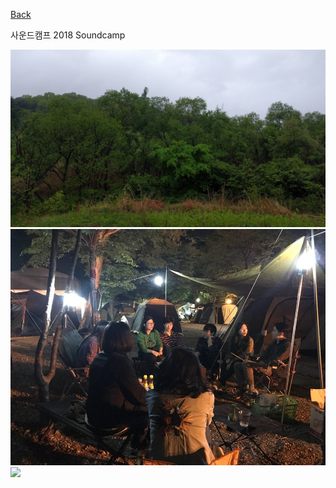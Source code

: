 [Back](../index.md)

사운드캠프 2018 Soundcamp  

![](../img/soundcamp2018_trees.jpg)
![](../img/soundcamp2018_camping.jpg)
![](../img/soundcamp2018_birdmic.jpeg)


